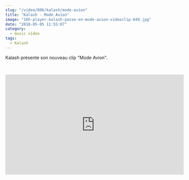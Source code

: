 ```yaml
--- 
slug: "/video/806/kalash/mode-avion"
title: "Kalash - Mode Avion"
image: "16h-player-kalash-passe-en-mode-avion-videoclip-649.jpg"
date: "2018-05-05 11:55:07"
category:
  - music video
tags:
  - Kalash
---
```

<p>Kalash présente son nouveau clip "Mode Avion".</p><br/><p><iframe width="560" height="315" src="https://www.youtube.com/embed/Kk-nsyAPUs8" frameborder="0" allow="autoplay; encrypted-media" allowfullscreen></iframe></p>
